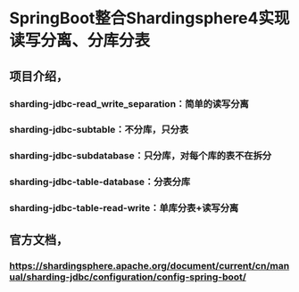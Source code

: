 # SpringBoot整合Shardingsphere4实现读写分离、分库分表

## 项目介绍，

### sharding-jdbc-read_write_separation：简单的读写分离

### sharding-jdbc-subtable：不分库，只分表

### sharding-jdbc-subdatabase：只分库，对每个库的表不在拆分

### sharding-jdbc-table-database：分表分库

### sharding-jdbc-table-read-write：单库分表+读写分离


## 官方文档，

### https://shardingsphere.apache.org/document/current/cn/manual/sharding-jdbc/configuration/config-spring-boot/